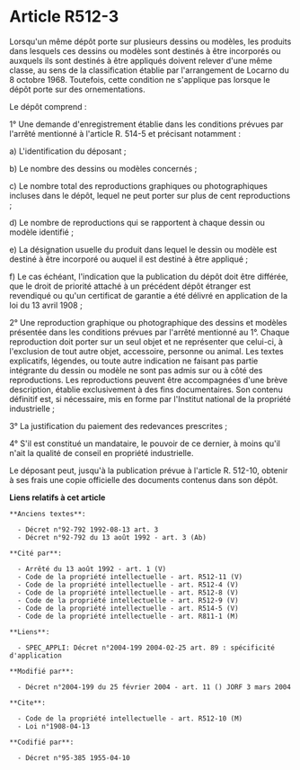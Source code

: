 # Article R512-3

Lorsqu'un même dépôt porte sur plusieurs dessins ou modèles, les produits dans lesquels ces dessins ou modèles sont destinés
à être incorporés ou auxquels ils sont destinés à être appliqués doivent relever d'une même classe, au sens de la
classification établie par l'arrangement de Locarno du 8 octobre 1968. Toutefois, cette condition ne s'applique pas lorsque
le dépôt porte sur des ornementations.

Le dépôt comprend :

1° Une demande d'enregistrement établie dans les conditions prévues par l'arrêté mentionné à l'article R. 514-5 et précisant
notamment :

a) L'identification du déposant ;

b) Le nombre des dessins ou modèles concernés ;

c) Le nombre total des reproductions graphiques ou photographiques incluses dans le dépôt, lequel ne peut porter sur plus de
cent reproductions ;

d) Le nombre de reproductions qui se rapportent à chaque dessin ou modèle identifié ;

e) La désignation usuelle du produit dans lequel le dessin ou modèle est destiné à être incorporé ou auquel il est destiné à
être appliqué ;

f) Le cas échéant, l'indication que la publication du dépôt doit être différée, que le droit de priorité attaché à un
précédent dépôt étranger est revendiqué ou qu'un certificat de garantie a été délivré en application de la loi du 13 avril
1908 ;

2° Une reproduction graphique ou photographique des dessins et modèles présentée dans les conditions prévues par l'arrêté
mentionné au 1°. Chaque reproduction doit porter sur un seul objet et ne représenter que celui-ci, à l'exclusion de tout
autre objet, accessoire, personne ou animal. Les textes explicatifs, légendes, ou toute autre indication ne faisant pas
partie intégrante du dessin ou modèle ne sont pas admis sur ou à côté des reproductions. Les reproductions peuvent être
accompagnées d'une brève description, établie exclusivement à des fins documentaires. Son contenu définitif est, si
nécessaire, mis en forme par l'Institut national de la propriété industrielle ;

3° La justification du paiement des redevances prescrites ;

4° S'il est constitué un mandataire, le pouvoir de ce dernier, à moins qu'il n'ait la qualité de conseil en propriété
industrielle.

Le déposant peut, jusqu'à la publication prévue à l'article R. 512-10, obtenir à ses frais une copie officielle des documents
contenus dans son dépôt.

**Liens relatifs à cet article**

	**Anciens textes**:

	  - Décret n°92-792 1992-08-13 art. 3
	  - Décret n°92-792 du 13 août 1992 - art. 3 (Ab)

	**Cité par**:

	  - Arrêté du 13 août 1992 - art. 1 (V)
	  - Code de la propriété intellectuelle - art. R512-11 (V)
	  - Code de la propriété intellectuelle - art. R512-4 (V)
	  - Code de la propriété intellectuelle - art. R512-8 (V)
	  - Code de la propriété intellectuelle - art. R512-9 (V)
	  - Code de la propriété intellectuelle - art. R514-5 (V)
	  - Code de la propriété intellectuelle - art. R811-1 (M)

	**Liens**:

	  - SPEC_APPLI: Décret n°2004-199 2004-02-25 art. 89 : spécificité d'application

	**Modifié par**:

	  - Décret n°2004-199 du 25 février 2004 - art. 11 () JORF 3 mars 2004

	**Cite**:

	  - Code de la propriété intellectuelle - art. R512-10 (M)
	  - Loi n°1908-04-13

	**Codifié par**:

	  - Décret n°95-385 1955-04-10
